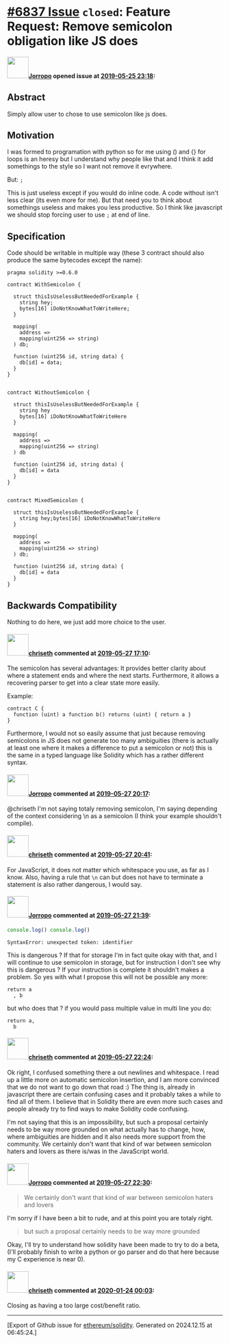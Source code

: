 # [\#6837 Issue](https://github.com/ethereum/solidity/issues/6837) `closed`: Feature Request: Remove semicolon obligation like JS does

#### <img src="https://avatars.githubusercontent.com/u/24391983?u=c6a3d785eb645ac9623c6d5766209d7583762fc9&v=4" width="50">[Jorropo](https://github.com/Jorropo) opened issue at [2019-05-25 23:18](https://github.com/ethereum/solidity/issues/6837):

## Abstract
Simply allow user to chose to use semicolon like js does.

## Motivation
I was formed to programation with python so for me using () and {} for loops is an heresy but I understand why people like that and I think it add somethings to the style so I want not remove it evrywhere.

But: `;`

This is just useless except if you would do inline code.
A code without isn't less clear (its even more for me).
But that need you to think about somethings useless and makes you less productive.
So I think like javascript we should stop forcing user to use `;` at end of line.
## Specification

Code should be writable in multiple way (these 3 contract should also produce the same bytecodes except the name):
```solidity
pragma solidity >=0.6.0

contract WithSemicolon {

  struct thisIsUselessButNeededForExample {
    string hey;
    bytes[16] iDoNotKnowWhatToWriteHere;
  }

  mapping(
    address =>
    mapping(uint256 => string)
  ) db;

  function (uint256 id, string data) {
    db[id] = data;
  }
}


contract WithoutSemicolon {

  struct thisIsUselessButNeededForExample {
    string hey
    bytes[16] iDoNotKnowWhatToWriteHere
  }

  mapping(
    address =>
    mapping(uint256 => string)
  ) db

  function (uint256 id, string data) {
    db[id] = data
  }
}


contract MixedSemicolon {

  struct thisIsUselessButNeededForExample {
    string hey;bytes[16] iDoNotKnowWhatToWriteHere
  }

  mapping(
    address =>
    mapping(uint256 => string)
  ) db;

  function (uint256 id, string data) {
    db[id] = data
  }
}
```
## Backwards Compatibility
Nothing to do here, we just add more choice to the user.

#### <img src="https://avatars.githubusercontent.com/u/9073706?v=4" width="50">[chriseth](https://github.com/chriseth) commented at [2019-05-27 17:10](https://github.com/ethereum/solidity/issues/6837#issuecomment-496268371):

The semicolon has several advantages: It provides better clarity about where a statement ends and where the next starts. Furthermore, it allows a recovering parser to get into a clear state more easily.

Example:
```
contract C {
  function (uint) a function b() returns (uint) { return a }
}
```

Furthermore, I would not so easily assume that just because removing semicolons in JS does not generate too many ambiguities (there is actually at least one where it makes a difference to put a semicolon or not) this is the same in a typed language like Solidity which has a rather different syntax.

#### <img src="https://avatars.githubusercontent.com/u/24391983?u=c6a3d785eb645ac9623c6d5766209d7583762fc9&v=4" width="50">[Jorropo](https://github.com/Jorropo) commented at [2019-05-27 20:17](https://github.com/ethereum/solidity/issues/6837#issuecomment-496298359):

@chriseth I'm not saying totaly removing semicolon, I'm saying depending of the context considering \n as a semicolon (I think your example shouldn't compile).

#### <img src="https://avatars.githubusercontent.com/u/9073706?v=4" width="50">[chriseth](https://github.com/chriseth) commented at [2019-05-27 20:41](https://github.com/ethereum/solidity/issues/6837#issuecomment-496301992):

For JavaScript, it does not matter which whitespace you use, as far as I know. Also, having a rule that `\n` can but does not have to terminate a statement is also rather dangerous, I would say.

#### <img src="https://avatars.githubusercontent.com/u/24391983?u=c6a3d785eb645ac9623c6d5766209d7583762fc9&v=4" width="50">[Jorropo](https://github.com/Jorropo) commented at [2019-05-27 21:39](https://github.com/ethereum/solidity/issues/6837#issuecomment-496309843):

```javascript
console.log() console.log()
```
```
SyntaxError: unexpected token: identifier
```
This is dangerous ?
If that for storage I'm in fact quite okay with that, and I will continue to use semicolon in storage, but for instruction I don't see why this is dangerous ?
If your instruction is complete it shouldn't makes a problem.
So yes with what I propose this will not be possible any more:
```solidity
return a
  , b
```
but who does that ?
if you would pass multiple value in multi line you do:
```solidity
return a,
  b
```

#### <img src="https://avatars.githubusercontent.com/u/9073706?v=4" width="50">[chriseth](https://github.com/chriseth) commented at [2019-05-27 22:24](https://github.com/ethereum/solidity/issues/6837#issuecomment-496314639):

Ok right, I confused something there a out newlines and whitespace. I read up a little more on automatic semicolon insertion, and I am more convinced that we do not want to go down that road :)
The thing is, already in javascript there are certain confusing cases and it probably takes a while to find all of them. I believe that in Solidity there are even more such cases and people already try to find ways to make Solidity code confusing.

I'm not saying that this is an impossibility, but such a proposal certainly needs to be way more grounded on what actually has to change, how, where ambiguities are hidden and it also needs more support from the community. We certainly don't want that kind of war between semicolon haters and lovers as there is/was in the JavaScript world.

#### <img src="https://avatars.githubusercontent.com/u/24391983?u=c6a3d785eb645ac9623c6d5766209d7583762fc9&v=4" width="50">[Jorropo](https://github.com/Jorropo) commented at [2019-05-27 22:30](https://github.com/ethereum/solidity/issues/6837#issuecomment-496315165):

> We certainly don't want that kind of war between semicolon haters and lovers

I'm sorry if I have been a bit to rude, and at this point you are totaly right.

> but such a proposal certainly needs to be way more grounded

Okay, I'll try to understand how solidity have been made to try to do a beta, (I'll probably finish to write a python or go parser and do that here because my C experience is near 0).

#### <img src="https://avatars.githubusercontent.com/u/9073706?v=4" width="50">[chriseth](https://github.com/chriseth) commented at [2020-01-24 00:03](https://github.com/ethereum/solidity/issues/6837#issuecomment-577935153):

Closing as having a too large cost/benefit ratio.


-------------------------------------------------------------------------------



[Export of Github issue for [ethereum/solidity](https://github.com/ethereum/solidity). Generated on 2024.12.15 at 06:45:24.]
